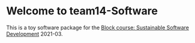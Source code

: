 # Welcome to team14-Software

This is a toy software package for the [Block course: Sustainable Software Development](https://github.com/ssciwr/sustainable_development_course) 2021-03.
